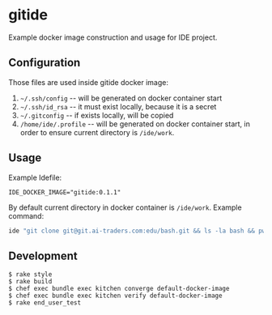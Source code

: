 # gitide

Example docker image construction and usage for IDE project.

## Configuration
Those files are used inside gitide docker image:
1. `~/.ssh/config` -- will be generated on docker container start
2. `~/.ssh/id_rsa` -- it must exist locally, because it is a secret
2. `~/.gitconfig` -- if exists locally, will be copied
3. `/home/ide/.profile` -- will be generated on docker container start, in
   order to ensure current directory is `/ide/work`.

## Usage
Example Idefile:
```
IDE_DOCKER_IMAGE="gitide:0.1.1"
```

By default current directory in docker container is `/ide/work`. Example command:
```bash
ide "git clone git@git.ai-traders.com:edu/bash.git && ls -la bash && pwd"
```

## Development
```
$ rake style
$ rake build
$ chef exec bundle exec kitchen converge default-docker-image
$ chef exec bundle exec kitchen verify default-docker-image
$ rake end_user_test
```
